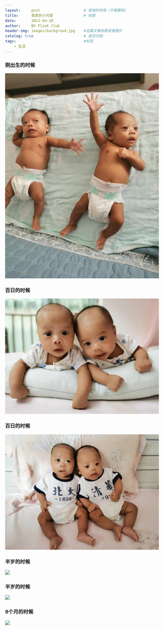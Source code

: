 ```yaml
---
layout:     post   				    # 使用的布局（不需要改）
title:      我家的小可爱 				# 标题
date:       2021-04-28
author:     BY Flink Club
header-img: images/backgroud.jpg 	#这篇文章标题背景图片
catalog: true 						# 是否归档
tags:								#标签
    - 生活
---
```


### 刚出生的时候

![](images/001.jpg)

### 百日的时候

![](images/002.jpg)

### 百日的时候

![](images/003.jpg)

### 半岁的时候

![](images/004.jpg)

### 半岁的时候

![](images/005.jpg)

### 9个月的时候

![](images/006.jpg)